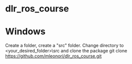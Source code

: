 # dlr_ros_course

# Windows
Create a folder, create a "src" folder. Change directory to <your_desired_folder>\src and clone the package
git clone https://github.com/mleonori/dlr_ros_course.git